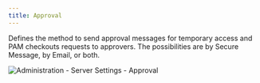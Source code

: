 ```yaml
---
title: Approval
---
```

Defines the method to send approval messages for temporary access and PAM checkouts requests to approvers. The possibilities are by Secure Message, by Email, or both. 

![Administration - Server Settings - Approval](https://webdevolutions.azureedge.net/docs/en/server/ServerOp8086.png)

